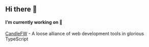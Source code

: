 ## Hi there 👋


#### I’m currently working on 🔭
[CandleFW](https://www.github.com/candlefw/) - A loose alliance of web development tools in glorious TypeScript

<!--
**acweathersby/acweathersby** is a ✨ _special_ ✨ repository because its `README.md` (this file) appears on your GitHub profile.

Here are some ideas to get you started:

- 🔭 I’m currently working on ...
- 🌱 I’m currently learning ...
- 👯 I’m looking to collaborate on ...
- 🤔 I’m looking for help with ...
- 💬 Ask me about ...
- 📫 How to reach me: ...
- 😄 Pronouns: ...
- ⚡ Fun fact: ...
-->
